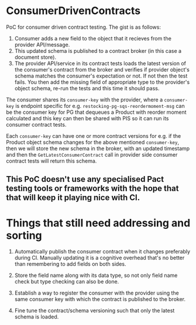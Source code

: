 # ConsumerDrivenContracts
PoC for consumer driven contract testing. The gist is as follows:

1. Consumer adds a new field to the object that it recieves from the provider API/message.
2. This updated schema is published to a contract broker (in this case a document store).
3. The provider API/service in its contract tests loads the latest version of the consumer's contract from the broker and verifies if provider object's schema matches the consumer's expectation or not. If not then the test fails. You then add the missing field of appropriate type to the provider's object schema, re-run the tests and this time it should pass.

The consumer shares its `consumer-key` with the provider, where a `consumer-key` is endpoint specific for e.g. `restocking-pg-sqs-reordermoment-msg` can be the consumer key for PG that dequeues a Product with reorder moment calculated and this key can then be shared with PIS so it can run its consumer contract tests. 

Each `consumer-key` can have one or more contract versions for e.g. if the Product object schema changes for the above mentioned `consumer-key`, then we will store the new schema in the broker, with an updated timestamp and then the `GetLatestConsumerContract` call in provider side consumer contract tests will return this schema.

## This PoC doesn't use any specialised Pact testing tools or frameworks with the hope that that will keep it playing nice with CI.

# Things that still need addressing and sorting

1. Automatically publish the consumer contract when it changes preferably during CI. Manually updating it is a cognitive overhead that's no better than remembering to add fields on both sides.

2. Store the field name along with its data type, so not only field name check but type checking can also be done.

3. Establish a way to register the consumer with the provider using the same consumer key with which the contract is published to the broker.

4. Fine tune the contract/schema versioning such that only the latest schema is loaded.
